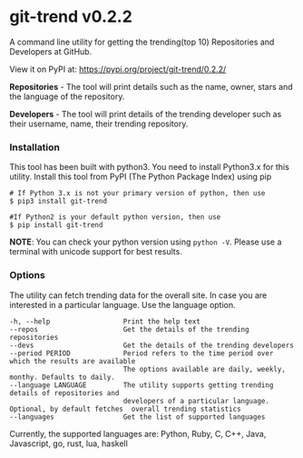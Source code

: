 # git-trend v0.2.2
A command line utility for getting the trending(top 10) Repositories and Developers at GitHub.

View it on PyPI at: https://pypi.org/project/git-trend/0.2.2/

**Repositories** - The tool will print details such as the  name, owner, stars and the language of the repository.

**Developers** - The tool will print details of the trending developer such as their username, name, their trending repository.

### Installation
This tool has been built with python3. You need to install Python3.x for this utility.
Install this tool from PyPI (The Python Package Index) using pip
```shell
# If Python 3.x is not your primary version of python, then use
$ pip3 install git-trend 

#If Python2 is your default python version, then use
$ pip install git-trend
```
**NOTE**:   You can check your python version using `python -V`. Please use a terminal with unicode support for best results.

### Options
The utility can fetch trending data for the overall site. In case you are interested in a particular language. Use the language option.
```
-h, --help                  Print the help text
--repos                     Get the details of the trending repositories
--devs                      Get the details of the trending developers
--period PERIOD             Period refers to the time period over which the results are available
                            The options available are daily, weekly, monthy. Defaults to daily.
--language LANGUAGE         The utility supports getting trending details of repositories and 
                            developers of a particular language. Optional, by default fetches  overall trending statistics
--languages                 Get the list of supported languages
```

Currently, the supported languages are: Python, Ruby, C, C++, Java, Javascript, go, rust, lua, haskell